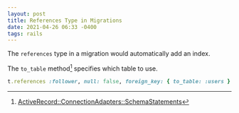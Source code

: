 ```yaml
---
layout: post
title: References Type in Migrations
date: 2021-04-26 06:33 -0400
tags: rails
---
```

The `references` type in a migration would automatically add an index.

The `to_table` method[^1] specifies which table to use.

```ruby
t.references :follower, null: false, foreign_key: { to_table: :users }
```

[^1]: [ActiveRecord::ConnectionAdapters::SchemaStatements](https://api.rubyonrails.org/classes/ActiveRecord/ConnectionAdapters/SchemaStatements.html#method-i-add_foreign_key)
